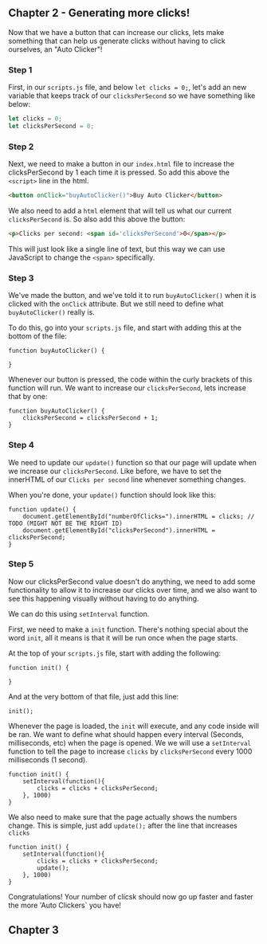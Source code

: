 ## Chapter 2 - Generating more clicks!

Now that we have a button that can increase our clicks, lets make something that can help us generate clicks without having to click ourselves, an "Auto Clicker"!

### Step 1

First, in our `scripts.js` file, and below  `let clicks = 0;`, let's add an new variable that keeps track of our `clicksPerSecond` so we have something like below:

```js
let clicks = 0;
let clicksPerSecond = 0;
```

### Step 2

Next, we need to make a button in our `index.html` file to increase the clicksPerSecond by 1 each time it is pressed. So add this above the `<script>` line in the html.

```html
<button onClick="buyAutoClicker()">Buy Auto Clicker</button>
```

We also need to add a `html` element that will tell us what our current `clicksPerSecond` is. So also add this above the button:

```html
<p>Clicks per second: <span id='clicksPerSecond'>0</span></p>
```

This will just look like a single line of text, but this way we can use JavaScript to change the `<span>` specifically.

### Step 3

We've made the button, and we've told it to run `buyAutoClicker()` when it is clicked with the `onClick` attribute. But we still need to define what `buyAutoClicker()` really is. 

To do this, go into your `scripts.js` file, and start with adding this at the bottom of the file:

```JS
function buyAutoClicker() {

}
```

Whenever our button is pressed, the code within the curly brackets of this function will run. We want to increase our `clicksPerSecond`, lets increase that by one:

```JS
function buyAutoClicker() {
    clicksPerSecond = clicksPerSecond + 1;
}
```

### Step 4

We need to update our `update()` function so that our page will update when we increase our `clicksPerSecond`. Like before, we have to set the innerHTML of our `Clicks per second` line whenever something changes. 

When you're done, your `update()` function should look like this:
```JS
function update() {
    document.getElementById("numberOfClicks=").innerHTML = clicks; // TODO (MIGHT NOT BE THE RIGHT ID)
    document.getElementById("clicksPerSecond").innerHTML = clicksPerSecond;
}
```

### Step 5

Now our clicksPerSecond value doesn't do anything, we need to add some functionality to allow it to increase our clicks over time, and we also want to see this happening visually without having to do anything.

We can do this using `setInterval` function.

First, we need to make a `init` function. There's nothing special about the word `init`, all it means is that it will be run once when the page starts.

At the top of your `scripts.js` file, start with adding the following:
```JS
function init() {

}
```

And at the very bottom of that file, just add this line:

```JS
init();
```

Whenever the page is loaded, the `init` will execute, and any code inside will be ran. We want to define what should happen every interval (Seconds, milliseconds, etc) when the page is opened. We we will use a `setInterval` function to tell the page to increase `clicks` by `clicksPerSecond` every 1000 milliseconds (1 second).

```JS
function init() {
    setInterval(function(){
        clicks = clicks + clicksPerSecond;
    }, 1000)
}
```

We also need to make sure that the page actually shows the numbers change. This is simple, just add `update();` after the line that increases `clicks`

```JS
function init() {
    setInterval(function(){
        clicks = clicks + clicksPerSecond;
        update();
    }, 1000)
}
```

Congratulations! Your number of clicsk should now go up faster and faster the more 'Auto Clickers` you have!

## Chapter 3
